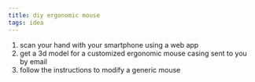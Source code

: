 ```yaml
---
title: diy ergonomic mouse
tags: idea
---
```


1. scan your hand with your smartphone using a web app
2. get a 3d model for a customized ergonomic mouse casing sent to you by email
3. follow the instructions to modify a generic mouse
